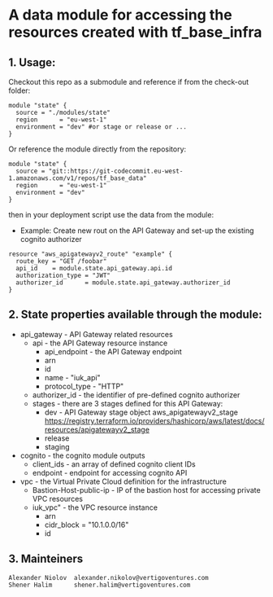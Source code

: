 # A data module for accessing the resources created with tf_base_infra

## 1. Usage:

Checkout this repo as a submodule and reference if from the check-out folder:

```
module "state" {
  source = "./modules/state"
  region      = "eu-west-1"
  environment = "dev" #or stage or release or ...
}
```

Or reference the module directly from the repository:

```
module "state" {
  source = "git::https://git-codecommit.eu-west-1.amazonaws.com/v1/repos/tf_base_data"
  region      = "eu-west-1"
  environment = "dev"
}
```

then in your deployment script use the data from the module:

- Example: Create new rout on the API Gateway and set-up the existing cognito authorizer
```
resource "aws_apigatewayv2_route" "example" {
  route_key = "GET /foobar"
  api_id    = module.state.api_gateway.api.id
  authorization_type = "JWT"
  authorizer_id      = module.state.api_gateway.authorizer_id
}
```

## 2. State properties available through the module:

- api_gateway - API Gateway related resources
  - api - the API Gateway resource instance
    - api_endpoint - the API Gateway endpoint
    - arn
    - id
    - name - "iuk_api"
    - protocol_type - "HTTP"
  - authorizer_id - the identifier of pre-defined cognito authorizer
  - stages - there are 3 stages defined for this API Gateway:
    - dev - API Gateway stage object aws_apigatewayv2_stage https://registry.terraform.io/providers/hashicorp/aws/latest/docs/resources/apigatewayv2_stage
    - release
    - staging
- cognito - the cognito module outputs
  - client_ids - an array of defined cognito client IDs
  - endpoint - endpoint for accessing cognito API
- vpc - the Virtual Private Cloud definition for the infrastructure
  - Bastion-Host-public-ip - IP of the bastion host for accessing private VPC resources
  - iuk_vpc" - the VPC resource instance
    - arn
    - cidr_block = "10.1.0.0/16"
    - id

## 3. Mainteiners
    Alexander Niolov  alexander.nikolov@vertigoventures.com
    Shener Halim      shener.halim@vertigoventures.com

